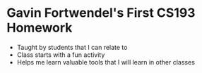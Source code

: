 # Gavin Fortwendel's First CS193 Homework
- Taught by students that I can relate to
- Class starts with a fun activity
- Helps me learn valuable tools that I will learn in other classes
